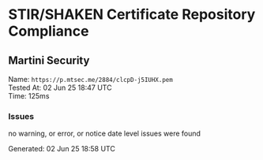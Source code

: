 # STIR/SHAKEN Certificate Repository Compliance

## Martini Security

Name: `https://p.mtsec.me/2884/clcpD-j5IUHX.pem`\
Tested At: 02 Jun 25 18:47 UTC\
Time: 125ms

### Issues

no warning, or error, or notice date level issues were found

Generated: 02 Jun 25 18:58 UTC